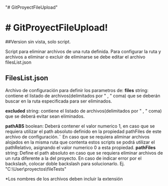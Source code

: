 "# GitProyectFileUpload"

# # GitProyectFileUpload!

##Version sin vista, solo script.

Script para eliminar archivos de una ruta definida.
Para configurar la ruta y archivos a eliminar o excluir de eliminarse se debe editar el archivo filesList.json

## FilesList.json
Archivo de configuración para definir los parametros de: 
**files** string: contiene el listado de archivos(delimitados por " , " coma) que se deberán buscar en la ruta especificada para ser eliminados.

**excluded** string: contiene el listado de archivos(delimitados por " , " coma) que se deberá evitar sean eliminados.

**pathABS** boolean: Deberá contener el valor numerico 1, en caso que se requiera utilizar el path absoluto definido en la propiedad pathFiles de este archivo de configuración.¨ 
En caso que se requiera aliminar archivos alojados en la misma ruta que contenta estos scripts se podrá utilizar el pathRelativo, asignando el valor numerico 0 a esta propiedad.
**pathFiles** string: Define el path absoluto en caso que se requiera eliminar archivos de un ruta diferente a la del proyecto.
En caso de indicar error por el backslash, colocar doble backslash para solucionarlo.
Ej. "C:\\User\\proyectos\\fileTests"

*Los nombres de los archivos deben incluir la extensión